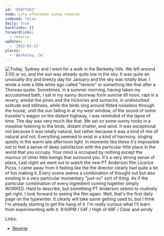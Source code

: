```yaml
---
id: '95877263'
node: Late afternoon sunny reverie
indexed: false
daily: true
backlinks: []
forwardlinks:
  - reverie
updates:
  - '2022-01-22'
places:
  - 'Berkeley, CA'
---
```


![Today, Sydney and I went for a walk in the Berkeley hills. We left around 2:00 or so, and the sun was already quite low in the sky. It was quite an unusually dry and breezy day for January and the sky was totally blue. I wrote a note a little while ago called "reverie" or something like that after a Thoreau quote: Sometimes, in a summer morning, having taken my accustomed bath, I sat in my sunny doorway form sunrise till noon, rapt in a revery, amidst the pines and the hickories and sumachs, in undisturbed solitude and stillness, while the birds sing around flitted noiseless through the house, until the sun falling in at my west window, of the sound of some traveller's wagon on the distant highway, I was reminded of the lapse of time. The day was very much like that. We sat on some sunny rocks in a meadow listening to the birds, distant chatter, and wind. It was exceptional not because it was totally natural, but rather because it was a kind of mix of natural and not. Everything seemed to exist in a kind of harmony, singing quietly in the warm late afternoon light. In moments like these it's impossible not to feel a sense of deep satisfaction with the particular little place in the world that you occupy. Your mind is occupied by nothing except the murmur of other little beings that surround you. It's a very strong sense of place, Last night we went out to watch the new PT Anderson film Licorice Pizza. I came away from it feeling like the the director clearly had quite a lot of fun making it. Every scene seems a combination of thought out but also existing in a very particular momentary "just-so" sort of thing. As if the particular combination of every ingredient coming together simply WORKED. Hard to describe, but something PT Anderson seems to routinely get right. I look forward to seeing the film again. Well, that's the first daily page on the typewriter. It clearly will take some getting used to, but I think I'm already starting to get the hang of it. I'm really curious what I'll learn from experimenting with it. 9:00PM / 54F / High of 69F / Clear and windy](images/95877263/XkmkdsBKaH-daily.webp)

Links:

- [Reverie](reverie.md)
